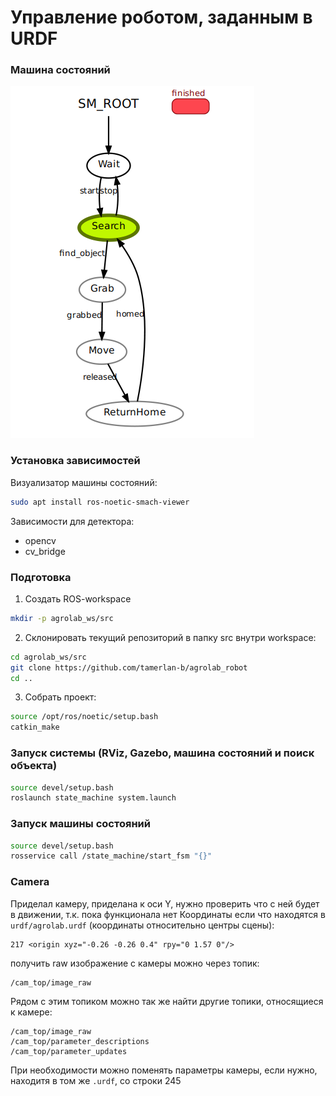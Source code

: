 # Управление роботом, заданным в URDF  

### Машина состояний
![Машина состояний](media/agrolab_fsm.png)

### Установка зависимостей  

Визуализатор машины состояний:
```bash
sudo apt install ros-noetic-smach-viewer
```

Зависимости для детектора:
* opencv
* cv_bridge

### Подготовка
1. Создать ROS-workspace
```bash  
mkdir -p agrolab_ws/src
```
2. Склонировать текущий репозиторий в папку src внутри workspace:  
```bash  
cd agrolab_ws/src
git clone https://github.com/tamerlan-b/agrolab_robot
cd ..
```
3. Собрать проект:  
```bash  
source /opt/ros/noetic/setup.bash
catkin_make
```

### Запуск системы (RViz, Gazebo, машина состояний и поиск объекта)
```bash  
source devel/setup.bash
roslaunch state_machine system.launch
```

### Запуск машины состояний
```bash  
source devel/setup.bash
rosservice call /state_machine/start_fsm "{}"
```


### Camera

Приделал камеру, приделана к оси Y, нужно проверить что с ней будет в движении, т.к. пока функционала нет
Координаты если что находятся в `urdf/agrolab.urdf` (координаты относительно центры сцены):

```
217 <origin xyz="-0.26 -0.26 0.4" rpy="0 1.57 0"/>
```

получить raw изображение с камеры можно через топик:

```
/cam_top/image_raw
```

Рядом с этим топиком можно так же найти другие топики, относящиеся к камере:

```
/cam_top/image_raw
/cam_top/parameter_descriptions
/cam_top/parameter_updates
```

При необходимости можно поменять параметры камеры, если нужно, находитя в том же `.urdf`, со строки 245 
